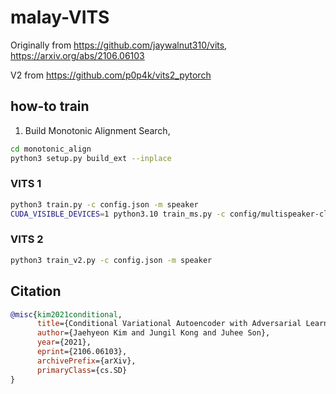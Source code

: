 # malay-VITS

Originally from https://github.com/jaywalnut310/vits, https://arxiv.org/abs/2106.06103

V2 from https://github.com/p0p4k/vits2_pytorch

## how-to train

1. Build Monotonic Alignment Search,

```bash
cd monotonic_align
python3 setup.py build_ext --inplace
```

### VITS 1

```bash
python3 train.py -c config.json -m speaker
CUDA_VISIBLE_DEVICES=1 python3.10 train_ms.py -c config/multispeaker-clean.json -m multispeaker
```

### VITS 2

```bash
python3 train_v2.py -c config.json -m speaker
```

## Citation

```bibtex
@misc{kim2021conditional,
      title={Conditional Variational Autoencoder with Adversarial Learning for End-to-End Text-to-Speech}, 
      author={Jaehyeon Kim and Jungil Kong and Juhee Son},
      year={2021},
      eprint={2106.06103},
      archivePrefix={arXiv},
      primaryClass={cs.SD}
}
```